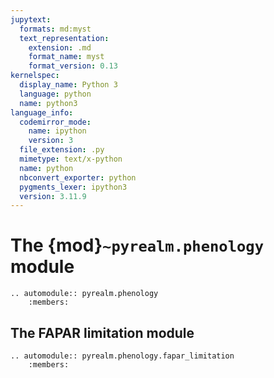 ```yaml
---
jupytext:
  formats: md:myst
  text_representation:
    extension: .md
    format_name: myst
    format_version: 0.13
kernelspec:
  display_name: Python 3
  language: python
  name: python3
language_info:
  codemirror_mode:
    name: ipython
    version: 3
  file_extension: .py
  mimetype: text/x-python
  name: python
  nbconvert_exporter: python
  pygments_lexer: ipython3
  version: 3.11.9
---
```


# The {mod}`~pyrealm.phenology` module

```{eval-rst}
.. automodule:: pyrealm.phenology
    :members:
```

## The FAPAR limitation module

```{eval-rst}
.. automodule:: pyrealm.phenology.fapar_limitation
    :members:
```
